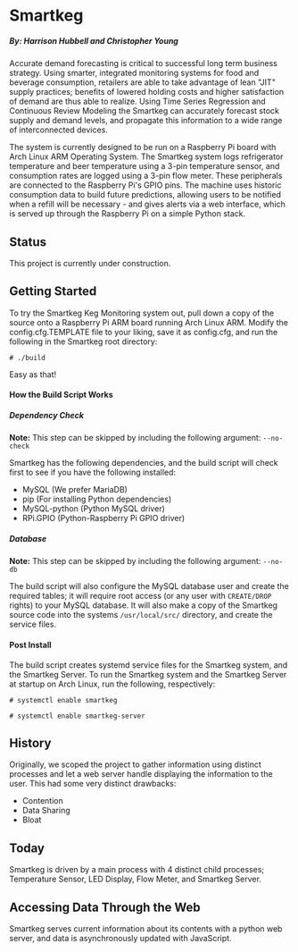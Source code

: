# Smartkeg
##### By: Harrison Hubbell and  Christopher Young

Accurate demand forecasting is critical to successful long term business strategy. Using smarter, integrated monitoring systems for food and beverage consumption, retailers are able to take advantage of lean "JIT" supply practices; benefits of lowered holding costs and higher satisfaction of demand are thus able to realize.  Using Time Series Regression and Continuous Review Modeling the Smartkeg can accurately forecast stock supply and demand levels, and propagate this information to a wide range of interconnected devices.

The system is currently designed to be run on a Raspberry Pi board with Arch Linux ARM Operating System.  The Smartkeg system logs refrigerator temperature and beer temperature using a 3-pin temperature sensor, and consumption rates are logged using a 3-pin flow meter.  These peripherals are connected to the Raspberry Pi's GPIO pins.  The machine uses historic consumption data to build future predictions, allowing users to be notified when a refill will be necessary - and gives alerts via a web interface, which is served up through the Raspberry Pi on a simple Python stack.

## Status
This project is currently under construction.

## Getting Started
To try the Smartkeg Keg Monitoring system out, pull down a copy of the source onto a Raspberry Pi ARM board running Arch Linux ARM.  Modify the config.cfg.TEMPLATE file to your liking, save it as config.cfg, and run the following in the Smartkeg root directory:

```Shell
# ./build
```

Easy as that!

#### How the Build Script Works
##### Dependency Check
**Note:** This step can be skipped by including the following argument: `--no-check`

Smartkeg has the following dependencies, and the build script will check first to see if you have the following installed:

* MySQL (We prefer MariaDB)
* pip (For installing Python dependencies)
* MySQL-python (Python MySQL driver)
* RPi.GPIO (Python-Raspberry Pi GPIO driver)

##### Database
**Note:** This step can be skipped by including the following argument: `--no-db`

The build script will also configure the MySQL database user and create the required tables; it will require root access (or any user with `CREATE/DROP` rights) to your MySQL database.  It will also make a copy of the Smartkeg source code into the systems `/usr/local/src/` directory, and create the service files.


#### Post Install
The build script creates systemd service files for the Smartkeg system, and the Smartkeg Server. To run the Smartkeg system and the Smartkeg Server at startup on Arch Linux, run the following, respectively:
```Shell
# systemctl enable smartkeg
```
```Shell
# systemctl enable smartkeg-server
```

## History
Originally, we scoped the project to gather information using distinct processes and let a web server handle displaying the information to the user.  This had some very distinct drawbacks:
* Contention
* Data Sharing
* Bloat

## Today
Smartkeg is driven by a main process with 4 distinct child processes; Temperature Sensor, LED Display, Flow Meter, and Smartkeg Server.

## Accessing Data Through the Web
Smartkeg serves current information about its contents with a python web server, and data is asynchronously updated with JavaScript.

